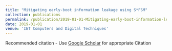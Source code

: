 ```yaml
---
title: "Mitigating early-boot information leakage using S*FSM"
collection: publications
permalink: /publication/2019-01-01-Mitigating-early-boot-information-leakage-using-SFSM
date: 2019-01-01
venue: 'IET Computers and Digital Techniques'
---
```

Recommended citation - Use [Google Scholar](https://scholar.google.com/scholar?q=Mitigating+early+boot+information+leakage+using+S*FSM) for appropriate Citation 